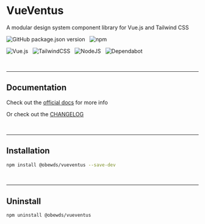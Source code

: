 # VueVentus

A modular design system component library for Vue.js and Tailwind CSS

![GitHub package.json version](https://img.shields.io/github/package-json/v/obewds/vueventus?label=Github&logo=github&style=for-the-badge) &nbsp; ![npm](https://img.shields.io/npm/v/@obewds/vueventus?color=%23cc3534&logo=npm&style=for-the-badge)

![Vue.js](https://img.shields.io/badge/vuejs-%2335495e.svg?style=for-the-badge&logo=vuedotjs&logoColor=%234FC08D) &nbsp; ![TailwindCSS](https://img.shields.io/badge/tailwindcss-%2338B2AC.svg?style=for-the-badge&logo=tailwind-css&logoColor=white) &nbsp; ![NodeJS](https://img.shields.io/badge/node.js-6DA55F?style=for-the-badge&logo=node.js&logoColor=white) &nbsp; ![Dependabot](https://img.shields.io/badge/dependabot-025E8C?style=for-the-badge&logo=dependabot&logoColor=white)

<br>

---
## Documentation

Check out the [official docs](https://obewds.github.io/vueventus/) for more info

Or check out the [CHANGELOG](https://github.com/obewds/vueventus/blob/main/CHANGELOG.md)

<br>


---
## Installation

```bash
npm install @obewds/vueventus --save-dev
```

<br>


---
## Uninstall

```bash
npm uninstall @obewds/vueventus
```
